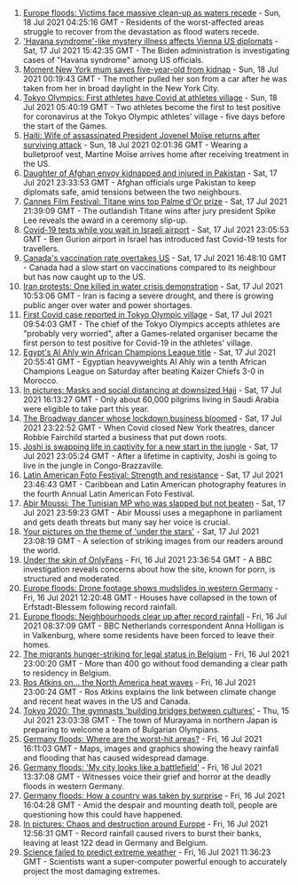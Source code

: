 1. [Europe floods: Victims face massive clean-up as waters recede](https://www.bbc.co.uk/news/world-europe-57876982) - Sun, 18 Jul 2021 04:25:16 GMT - Residents of the worst-affected areas struggle to recover from the devastation as flood waters recede.
2. ['Havana syndrome'-like mystery illness affects Vienna US diplomats](https://www.bbc.co.uk/news/world-europe-57875322) - Sat, 17 Jul 2021 15:42:35 GMT - The Biden administration is investigating cases of "Havana syndrome" among US officials.
3. [Moment New York mum saves five-year-old from kidnap](https://www.bbc.co.uk/news/world-us-canada-57877269) - Sun, 18 Jul 2021 00:19:43 GMT - The mother pulled her son from a car after he was taken from her in broad daylight in the New York City.
4. [Tokyo Olympics: First athletes have Covid at athletes village](https://www.bbc.co.uk/sport/olympics/57844406) - Sun, 18 Jul 2021 05:40:19 GMT - Two athletes become the first to test positive for coronavirus at the Tokyo Olympic athletes' village - five days before the start of the Games.
5. [Haiti: Wife of assassinated President Jovenel Moïse returns after surviving attack](https://www.bbc.co.uk/news/world-latin-america-57877241) - Sun, 18 Jul 2021 02:01:36 GMT - Wearing a bulletproof vest, Martine Moïse arrives home after receiving treatment in the US.
6. [Daughter of Afghan envoy kidnapped and injured in Pakistan](https://www.bbc.co.uk/news/world-asia-57877239) - Sat, 17 Jul 2021 23:33:53 GMT - Afghan officials urge Pakistan to keep diplomats safe, amid tensions between the two neighbours.
7. [Cannes Film Festival: Titane wins top Palme d'Or prize](https://www.bbc.co.uk/news/entertainment-arts-57875578) - Sat, 17 Jul 2021 21:39:09 GMT - The outlandish Titane wins after jury president Spike Lee reveals the award in a ceremony slip-up.
8. [Covid-19 tests while you wait in Israeli airport](https://www.bbc.co.uk/news/world-middle-east-57869807) - Sat, 17 Jul 2021 23:05:53 GMT - Ben Gurion airport in Israel has introduced fast Covid-19 tests for travellers.
9. [Canada's vaccination rate overtakes US](https://www.bbc.co.uk/news/world-us-canada-57869947) - Sat, 17 Jul 2021 16:48:10 GMT - Canada had a slow start on vaccinations compared to its neighbour but has now caught up to the US.
10. [Iran protests: One killed in water crisis demonstration](https://www.bbc.co.uk/news/world-middle-east-57873405) - Sat, 17 Jul 2021 10:53:06 GMT - Iran is facing a severe drought, and there is growing public anger over water and power shortages.
11. [First Covid case reported in Tokyo Olympic village](https://www.bbc.co.uk/sport/olympics/57872739) - Sat, 17 Jul 2021 09:54:03 GMT - The chief of the Tokyo Olympics accepts athletes are "probably very worried", after a Games-related organiser became the first person to test positive for Covid-19 in the athletes' village.
12. [Egypt's Al Ahly win African Champions League title](https://www.bbc.co.uk/sport/africa/57833344) - Sat, 17 Jul 2021 20:55:41 GMT - Egyptian heavyweights Al Ahly win a tenth African Champions League on Saturday after beating Kaizer Chiefs 3-0 in Morocco.
13. [In pictures: Masks and social distancing at downsized Hajj](https://www.bbc.co.uk/news/world-middle-east-57875572) - Sat, 17 Jul 2021 16:13:27 GMT - Only about 60,000 pilgrims living in Saudi Arabia were eligible to take part this year.
14. [The Broadway dancer whose lockdown business bloomed](https://www.bbc.co.uk/news/stories-57840115) - Sat, 17 Jul 2021 23:22:52 GMT - When Covid closed New York theatres, dancer Robbie Fairchild started a business that put down roots.
15. [Joshi is swapping life in captivity for a new start in the jungle](https://www.bbc.co.uk/news/world-africa-57854071) - Sat, 17 Jul 2021 23:05:24 GMT - After a lifetime in captivity, Joshi is going to live in the jungle in Congo-Brazzaville.
16. [Latin American Foto Festival: Strength and resistance](https://www.bbc.co.uk/news/in-pictures-57819892) - Sat, 17 Jul 2021 23:46:43 GMT - Caribbean and Latin American photography features in the fourth Annual Latin American Foto Festival.
17. [Abir Moussi: The Tunisian MP who was slapped but not beaten](https://www.bbc.co.uk/news/world-africa-57835759) - Sat, 17 Jul 2021 23:59:23 GMT - Abir Moussi uses a megaphone in parliament and gets death threats but many say her voice is crucial.
18. [Your pictures on the theme of 'under the stars'](https://www.bbc.co.uk/news/in-pictures-57864019) - Sat, 17 Jul 2021 23:08:19 GMT - A selection of striking images from our readers around the world.
19. [Under the skin of OnlyFans](https://www.bbc.co.uk/news/uk-57269939) - Fri, 16 Jul 2021 23:36:54 GMT - A BBC investigation reveals concerns about how the site, known for porn, is structured and moderated.
20. [Europe floods: Drone footage shows mudslides in western Germany](https://www.bbc.co.uk/news/world-europe-57860249) - Fri, 16 Jul 2021 12:20:48 GMT - Houses have collapsed in the town of Erfstadt-Blessem following record rainfall.
21. [Europe floods: Neighbourhoods clear up after record rainfall](https://www.bbc.co.uk/news/world-europe-57861384) - Fri, 16 Jul 2021 08:37:09 GMT - BBC Netherlands correspondent Anna Holligan is in Valkenburg, where some residents have been forced to leave their homes.
22. [The migrants hunger-striking for legal status in Belgium](https://www.bbc.co.uk/news/world-europe-57867823) - Fri, 16 Jul 2021 23:00:20 GMT - More than 400 go without food demanding a clear path to residency in Belgium.
23. [Ros Atkins on… the North America heat waves](https://www.bbc.co.uk/news/world-57868135) - Fri, 16 Jul 2021 23:00:24 GMT - Ros Atkins explains the link between climate change and recent heat waves in the US and Canada.
24. [Tokyo 2020: The gymnasts 'building bridges between cultures'](https://www.bbc.co.uk/news/world-asia-57839224) - Thu, 15 Jul 2021 23:03:38 GMT - The town of Murayama in northern Japan is preparing to welcome a team of Bulgarian Olympians.
25. [Germany floods: Where are the worst-hit areas?](https://www.bbc.co.uk/news/world-europe-57862894) - Fri, 16 Jul 2021 16:11:03 GMT - Maps, images and graphics showing the heavy rainfall and flooding that has caused widespread damage.
26. [Germany floods: 'My city looks like a battlefield'](https://www.bbc.co.uk/news/world-europe-57862570) - Fri, 16 Jul 2021 13:37:08 GMT - Witnesses voice their grief and horror at the deadly floods in western Germany.
27. [Germany floods: How a country was taken by surprise](https://www.bbc.co.uk/news/world-europe-57867773) - Fri, 16 Jul 2021 16:04:28 GMT - Amid the despair and mounting death toll, people are questioning how this could have happened.
28. [In pictures: Chaos and destruction around Europe](https://www.bbc.co.uk/news/world-europe-57858826) - Fri, 16 Jul 2021 12:56:31 GMT - Record rainfall caused rivers to burst their banks, leaving at least 122 dead in Germany and Belgium.
29. [Science failed to predict extreme weather](https://www.bbc.co.uk/news/science-environment-57863205) - Fri, 16 Jul 2021 11:36:23 GMT - Scientists want a super-computer powerful enough to accurately project the most damaging extremes.
